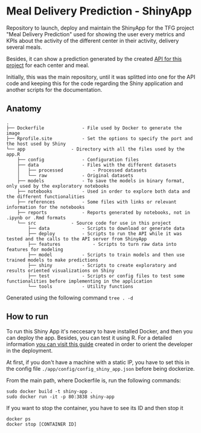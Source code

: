 # Meal Delivery Prediction - ShinyApp

Repository to launch, deploy and maintain the ShinyApp for the TFG project "Meal Delivery Prediction" used for showing the user every metrics and KPIs about the activity of the different center in their activity, delivery several meals.

Besides, it can show a prediction generated by the created [API for this project](https://github.com/sergiobemar/tfg-sb-meal-delivery-prediction-api/) for each center and meal.

Initially, this was the main repository, until it was splitted into one for the API code and keeping this for the code regarding the Shiny application and another scripts for the documentation.

## Anatomy

```
.
├── Dockerfile				- File used by Docker to generate the image
├── Rprofile.site			- Set the options to specify the port and the host used by Shiny
└── app					- Directory with all the files used by the app.R
    ├── config				- Configuration files
    ├── data				- Files with the different datasets
    │   ├── processed			- Processed datasets
    │   └── raw				- Original datasets
    ├── models				- To save the models in binary format, only used by the exploratory notebooks
    ├── notebooks			- Used in order to explore both data and the different functionalities
    ├── references			- Some files with links or relevant information for the notebooks
    ├── reports				- Reports generated by notebooks, not in .ipynb or .Rmd formats
    └── src				- Source code for use in this project
        ├── data			- Scripts to download or generate data
        ├── deploy			- Scripts to run the API while it was tested and the calls to the API server from ShinyApp
        ├── features			- Scripts to turn raw data into features for modeling
        ├── model			- Scripts to train models and then use trained models to make predictions
        ├── shiny			- Scripts to create exploratory and results oriented visualizations on Shiny
        ├── test			- Scripts or config files to test some functionalities before implementing in the application
        └── tools			- Utility functions

```

Generated using the following command ```tree . -d```

## How to run

To run this Shiny App it's neccesary to have installed Docker, and then you can deploy the app. Besides, you can test it using R. For a detailed information [you can visit this guide](https://github.com/sergiobemar/tfg-sb-meal-delivery-prediction) created in order to orient the developer in the deployment.

At first, if you don't have a machine with a static IP, you have to set this in the config file ```./app/config/config_shiny_app.json``` before being dockerize.

From the main path, where Dockerfile is, run the following commands:

```
sudo docker build -t shiny-app .
sudo docker run -it -p 80:3838 shiny-app
```

If you want to stop the container, you have to see its ID and then stop it

```
docker ps
docker stop [CONTAINER ID]
```